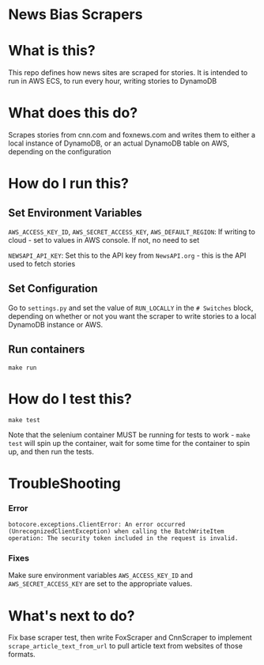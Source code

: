 # News Bias Scrapers

# What is this? 
This repo defines how news sites are scraped for stories. It is intended to run in AWS ECS, to run every hour, writing stories to DynamoDB

# What does this do? 
Scrapes stories from cnn.com and foxnews.com and writes them to either a local instance of DynamoDB, or an actual DynamoDB table on AWS, depending on the configuration

# How do I run this? 
## Set Environment Variables
`AWS_ACCESS_KEY_ID`, `AWS_SECRET_ACCESS_KEY`, `AWS_DEFAULT_REGION`: 
If writing to cloud - set to values in AWS console. If not, no need to set 

`NEWSAPI_API_KEY`: 
Set this to the API key from `NewsAPI.org` - this is the API used to fetch stories 

## Set Configuration
Go to `settings.py` and set the value of `RUN_LOCALLY` in the `# Switches` block, depending on whether or not you want the scraper to write stories to a local DynamoDB instance or AWS. 

## Run containers
```
make run
```

# How do I test this? 
```
make test
```
Note that the selenium container MUST be running for tests to work - `make test` will spin up the container, wait for some time for the container to spin up, and then run the tests.

# TroubleShooting
### Error
```
botocore.exceptions.ClientError: An error occurred (UnrecognizedClientException) when calling the BatchWriteItem operation: The security token included in the request is invalid.
```

### Fixes
Make sure environment variables `AWS_ACCESS_KEY_ID` and `AWS_SECRET_ACCESS_KEY` are set to the appropriate values.

# What's next to do? 
Fix base scraper test, then write FoxScraper and CnnScraper to implement `scrape_article_text_from_url` to pull article text from websites of those formats. 
